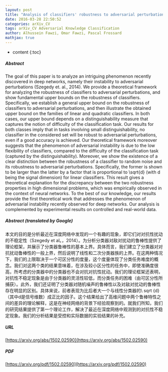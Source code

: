 ```yaml
---
layout: post
title: "Analysis of classifiers' robustness to adversarial perturbations"
date: 2016-03-28 22:50:52
categories: arXiv_CV
tags: arXiv_CV Adversarial Knowledge Classification
author: Alhussein Fawzi, Omar Fawzi, Pascal Frossard
mathjax: true
---
```


* content
{:toc}

##### Abstract
The goal of this paper is to analyze an intriguing phenomenon recently discovered in deep networks, namely their instability to adversarial perturbations (Szegedy et. al., 2014). We provide a theoretical framework for analyzing the robustness of classifiers to adversarial perturbations, and show fundamental upper bounds on the robustness of classifiers. Specifically, we establish a general upper bound on the robustness of classifiers to adversarial perturbations, and then illustrate the obtained upper bound on the families of linear and quadratic classifiers. In both cases, our upper bound depends on a distinguishability measure that captures the notion of difficulty of the classification task. Our results for both classes imply that in tasks involving small distinguishability, no classifier in the considered set will be robust to adversarial perturbations, even if a good accuracy is achieved. Our theoretical framework moreover suggests that the phenomenon of adversarial instability is due to the low flexibility of classifiers, compared to the difficulty of the classification task (captured by the distinguishability). Moreover, we show the existence of a clear distinction between the robustness of a classifier to random noise and its robustness to adversarial perturbations. Specifically, the former is shown to be larger than the latter by a factor that is proportional to \sqrt{d} (with d being the signal dimension) for linear classifiers. This result gives a theoretical explanation for the discrepancy between the two robustness properties in high dimensional problems, which was empirically observed in the context of neural networks. To the best of our knowledge, our results provide the first theoretical work that addresses the phenomenon of adversarial instability recently observed for deep networks. Our analysis is complemented by experimental results on controlled and real-world data.

##### Abstract (translated by Google)
本文的目的是分析最近在深度网络中发现的一个有趣的现象，即它们对对抗性扰动的不稳定性（Szegedy et al。，2014）。为分析分类器对敌对扰动的鲁棒性提供了理论框架，并展示了分类器鲁棒性的基本上界。具体而言，我们建立了分类器对对抗扰动鲁棒性的一般上界，然后说明了线性和二次分类器族的上界。在这两种情况下，我们的上限取决于一个可区分性的度量​​，这个度量体现了分类任务难度的概念。我们对这两个类的结果意味着，在涉及较小区分性的任务中，即使准确度很高，所考虑的分类器中的分类器也不会对抗对抗性扰动。我们的理论框架还表明，对抗性不稳定现象是由于分类器的灵活性较低，而分类任务的困难（由可区分性所捕获）。此外，我们还证明了分类器对随机噪声的鲁棒性以及对敌对扰动的鲁棒性存在明显的区别。具体来说，前者表现为比后者大一个与线性分类器的\ sqrt {d}（其中d是信号维数）成正比的因子。这个结果给出了高维问题中两个鲁棒特性之间的差异的理论解释，这是在神经网络的背景下经验观察到的。就我们所知，我们的研究结果提供了第一个理论工作，解决了最近在深度网络中观测到的对抗性不稳定现象。我们的分析结果是受控和实际数据的实验结果的补充。

##### URL
[https://arxiv.org/abs/1502.02590](https://arxiv.org/abs/1502.02590)

##### PDF
[https://arxiv.org/pdf/1502.02590](https://arxiv.org/pdf/1502.02590)

